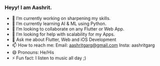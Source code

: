 ### Heyy! I am Aashrit.

<!--
**Aashrit-Garg/Aashrit-Garg** is a ✨ _special_ ✨ repository because its `README.md` (this file) appears on your GitHub profile.
-->

- 🔭 I’m currently working on sharpening my skills.
- 🌱 I’m currently learning AI & ML using Python.
- 👯 I’m looking to collaborate on any Flutter or Web App.
- 🤔 I’m looking for help with scalability for my Apps.
- 💬 Ask me about Flutter, Web and iOS Development
- 📫 How to reach me: Email: aashritgarg@gmail.com  Insta: aashritgarg
- 😄 Pronouns: He/His
- ⚡ Fun fact: I listen to music all day ;)

